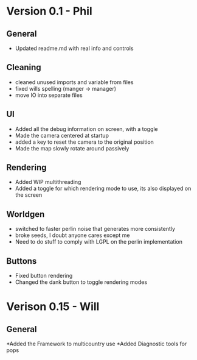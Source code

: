 # Version 0.1 - Phil
## General
* Updated readme.md with real info and controls

## Cleaning
* cleaned unused imports and variable from files
* fixed wills spelling (manger -> manager)
* move IO into separate files

## UI
* Added all the debug information on screen, with a toggle
* Made the camera centered at startup
* added a key to reset the camera to the original position
* Made the map slowly rotate around passively

## Rendering
* Added WIP multithreading
* Added a toggle for which rendering mode to use, its also displayed on the screen

## Worldgen
* switched to faster perlin noise that generates more consistently
* broke seeds, I doubt anyone cares except me
* Need to do stuff to comply with LGPL on the perlin implementation

## Buttons
* Fixed button rendering
* Changed the dank button to toggle rendering modes

# Verison 0.15 - Will
## General
*Added the Framework to multicountry use
*Added Diagnostic tools for pops

